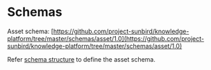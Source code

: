 # Schemas

Asset schema: [https://github.com/project-sunbird/knowledge-platform/tree/master/schemas/asset/1.0](https://github.com/project-sunbird/knowledge-platform/tree/master/schemas/asset/1.0)

Refer [schema structure](broken-reference) to define the asset schema.

